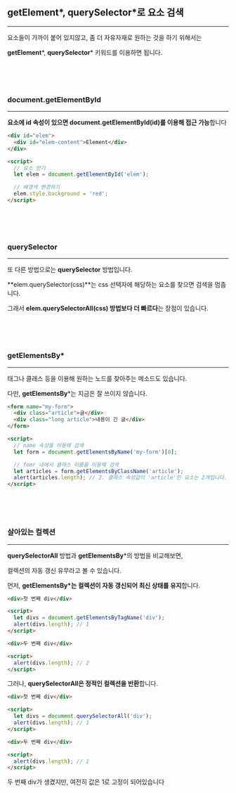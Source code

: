 ## getElement*, querySelector*로 요소 검색

---

요소들이 가까이 붙어 있지않고, 좀 더 자유자재로 원하는 것을 하기 위해서는

**getElement***, **querySelector*** 키워드를 이용하면 됩니다.


<br><br><br>

### document.getElementById

---

**요소에 id 속성이 있으면 document.getElementById(id)를 이용해 접근 가능**합니다

```html
<div id="elem">
  <div id="elem-content">Element</div>
</div>

<script>
  // 요소 얻기
  let elem = document.getElementById('elem');

  // 배경색 변경하기
  elem.style.background = 'red';
</script>
```

<br><br><br>

### querySelector

---

또 다른 방법으로는 **querySelector** 방법입니다.

**elem.querySelector(css)**는 css 선택자에 해당하는 요소를 찾으면 검색을 멈춥니다.

그래서 **elem.querySelectorAll(css) 방법보다 더 빠르다**는 장점이 있습니다.

<br><br><br>

### getElementsBy*

---

태그나 클래스 등을 이용해 원하는 노드를 찾아주는 메소드도 있습니다.

다만, **getElementsBy***는 지금은 잘 쓰이지 않습니다.

```html
<form name="my-form">
  <div class="article">글</div>
  <div class="long article">내용이 긴 글</div>
</form>

<script>
  // name 속성을 이용해 검색
  let form = document.getElementsByName('my-form')[0];

  // fomr 내에서 클래스 이름을 이용해 검색
  let articles = form.getElementsByClassName('article');
  alert(articles.length); // 2. 클래스 속성값이 'article'인 요소는 2개입니다.
</script>
```

<br><br><br>


### 살아있는 컬렉션

---

**querySelectorAll** 방법과 **getElementsBy***의 방법을 비교해보면,

컬렉션의 자동 갱신 유무라고 볼 수 있습니다.

먼저, **getElementsBy*는 컬렉션이 자동 갱신되어 최신 상태를 유지**합니다.

```html
<div>첫 번째 div</div>

<script>
  let divs = document.getElementsByTagName('div');
  alert(divs.length); // 1
</script>

<div>두 번째 div</div>

<script>
  alert(divs.length); // 2
</script>
```

그러나, **querySelectorAll은 정적인 컬렉션을 반환**합니다.

```html
<div>첫 번째 div</div>

<script>
  let divs = document.querySelectorAll('div');
  alert(divs.length); // 1
</script>

<div>두 번째 div</div>

<script>
  alert(divs.length); // 1
</script>
```

두 번째 div가 생겼지만, 여전히 값은 1로 고정이 되어있습니다